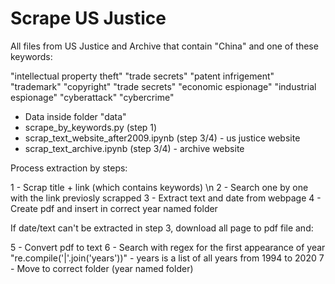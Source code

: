 # Scrape US Justice


All files from US Justice and Archive that contain "China" and one of these keywords:

"intellectual property theft"
"trade secrets"
"patent infrigement"
"trademark"
"copyright"
"trade secrets"
"economic espionage"
"industrial espionage"
"cyberattack"
"cybercrime"


- Data inside folder "data"
- scrape_by_keywords.py (step 1)
- scrap_text_website_after2009.ipynb (step 3/4) - us justice website
- scrap_text_archive.ipynb (step 3/4) - archive website 


Process extraction by steps:

1 - Scrap title + link (which contains keywords) \n
2 - Search one by one with the link previosly scrapped
3 - Extract text and date from webpage
4 - Create pdf and insert in correct year named folder

If date/text can't be extracted in step 3, download all page to pdf file and:

5 - Convert pdf to text
6 - Search with regex for the first appearance of year "re.compile('|'.join('years'))" - years is a list of all years from 1994 to 2020
7 - Move to correct folder (year named folder)
